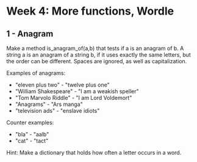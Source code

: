 # Week 4: More functions, Wordle

## 1 - Anagram 
Make a method is_anagram_of(a,b) that tests if a is an anagram of b. A string a is an anagram of a string b, if it uses exactly the same letters, but the order can be different. Spaces are ignored, as well as capitalization.

Examples of anagrams:

- "eleven plus two" - "twelve plus one"
- "William Shakespeare" - "I am a weakish speller"
- "Tom Marvolo Riddle" - "I am Lord Voldemort"
- "Anagrams" - "Ars manga" 
- "television ads" - "enslave idiots"

Counter examples:

- "bla" - "aalb"
- "cat" - "tact"

Hint: Make a dictionary that holds how often a letter occurs in a word. 
